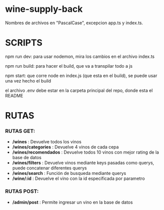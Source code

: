 # wine-supply-back

Nombres de archivos en "PascalCase", excepcion app.ts y index.ts.

# SCRIPTS

npm run dev: para usar nodemon, mira los cambios en el archivo index.ts

npm run build: para hacer el build, que va a transpilar todo a js

npm start: que corre node en index.js (que esta en el build), se puede usar una vez hecho el build

el archivo .env debe estar en la carpeta principal del repo, donde esta el README

# RUTAS

### RUTAS GET:
* **/wines** : Devuelve todos los vinos
* **/wines/categories** : Devuelve 4 vinos de cada cepa
* **/wines/recomendados** : Devuelve todos 10 vinos con mejor rating de la base de datos
* **/wines/filters** : Devuelve vinos mediante keys pasadas como querys, puede concatenar diferentes querys
* **/wines/search** : Función de busqueda mediante querys
* **/wine/:id** : Devuelve el vino con la id especificada por parametro

### RUTAS POST:
* **/admin/post** : Permite ingresar un vino en la base de datos
